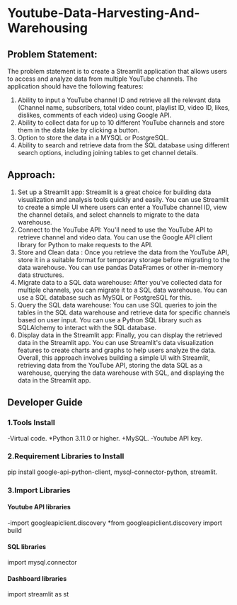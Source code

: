 # Youtube-Data-Harvesting-And-Warehousing

## Problem Statement:
The problem statement is to create a Streamlit application that allows users to access
and analyze data from multiple YouTube channels. The application should have the
following features:
1. Ability to input a YouTube channel ID and retrieve all the relevant data
(Channel name, subscribers, total video count, playlist ID, video ID, likes,
dislikes, comments of each video) using Google API.
2. Ability to collect data for up to 10 different YouTube channels and store them in
the data lake by clicking a button.
3. Option to store the data in a MYSQL or PostgreSQL.
4. Ability to search and retrieve data from the SQL database using different
search options, including joining tables to get channel details.

## Approach:
1. Set up a Streamlit app: Streamlit is a great choice for building data
visualization and analysis tools quickly and easily. You can use Streamlit to
create a simple UI where users can enter a YouTube channel ID, view the
channel details, and select channels to migrate to the data warehouse.
2. Connect to the YouTube API: You'll need to use the YouTube API to retrieve
channel and video data. You can use the Google API client library for Python to
make requests to the API.
3. Store and Clean data : Once you retrieve the data from the YouTube API,
store it in a suitable format for temporary storage before migrating to the data
warehouse. You can use pandas DataFrames or other in-memory data
structures.
4. Migrate data to a SQL data warehouse: After you've collected data for
multiple channels, you can migrate it to a SQL data warehouse. You can use a
SQL database such as MySQL or PostgreSQL for this.
5. Query the SQL data warehouse: You can use SQL queries to join the tables
in the SQL data warehouse and retrieve data for specific channels based on
user input. You can use a Python SQL library such as SQLAlchemy to interact
with the SQL database.
6. Display data in the Streamlit app: Finally, you can display the retrieved data
in the Streamlit app. You can use Streamlit's data visualization features to
create charts and graphs to help users analyze the data.
Overall, this approach involves building a simple UI with Streamlit, retrieving data from
the YouTube API, storing the data SQL as a warehouse, querying the data warehouse
with SQL, and displaying the data in the Streamlit app.

## Developer Guide
### 1.Tools Install
-Virtual code.
*Python 3.11.0 or higher.
+MySQL.
-Youtube API key.
### 2.Requirement Libraries to Install
pip install google-api-python-client, mysql-connector-python, streamlit.

### 3.Import Libraries

#### Youtube API libraries
-import googleapiclient.discovery
*from googleapiclient.discovery import build

#### SQL libraries

import mysql.connector

#### Dashboard libraries

import streamlit as st
